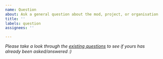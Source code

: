 ```yaml
---
name: Question
about: Ask a general question about the mod, project, or organisation
title: ''
labels: question
assignees: ''

---
```


_Please take a look through the [existing questions](https://github.com/TerraForged/TerraForged/issues?utf8=%E2%9C%93&q=is%3Aissue+label%3Aquestion+) to see if yours has already been asked/answered :)_
